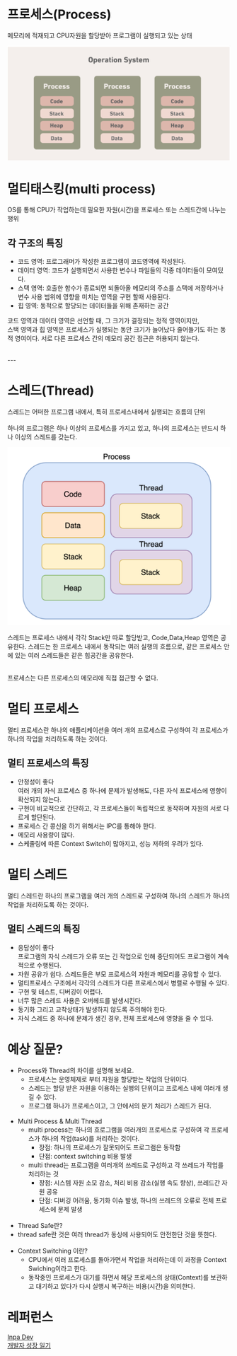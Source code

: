 # 프로세스(Process)
메모리에 적재되고 CPU자원을 할당받아 프로그램이 실행되고 있는 상태

<img src="img/os-process.PNG"/>

# 멀티태스킹(multi process)
OS를 통해 CPU가 작업하는데 필요한 자원(시간)을 프로세스 또는 스레드간에 나누는 행위

## 각 구조의 특징
- 코드 영역: 프로그래머가 작성한 프로그램이 코드영역에 작성된다.
- 데이터 영역: 코드가 실행되면서 사용한 변수나 파일들의 각종 데이터들이 모여딨다.
- 스택 영역: 호출한 함수가 종료되면 되돌아올 메모리의 주소를 스택에 저장하거나 변수 사용 범위에 영향을 미치는 영역을 구현 할때 사용된다.
- 힙 영역: 동적으로 할당되는 데이터들을 위해 존재하는 공간

코드 영역과 데이터 영역은 선언할 때, 그 크기가 결정되는 정적 영역이지만, </br> 스택 영역과 힙 영역은 프로세스가 실행되는 동안 크기가 늘어났다 줄어들기도 하는 동적 영여이다.
서로 다른 프로세스 간의 메모리 공간 접근은 허용되지 않는다.

<br/>
---
<br/>

# 스레드(Thread)
스레드는 어떠한 프로그램 내에서, 특히 프로세스내에서 실행되는 흐름의 단위
</br></br>
하나의 프로그램은 하나 이상의 프로세스를 가지고 있고, 하나의 프로세스는 반드시 하나 이상의 스레드를 갖는다.

<img src="img/os-thread.PNG">

스레드는 프로세스 내에서 각각 Stack만 따로 할당받고, Code,Data,Heap 영역은 공유한다.
스레드는 한 프로세스 내에서 동작되는 여러 실행의 흐름으로, 같은 프로세스 안에 있는 여러 스레드들은 같은 힙공간을 공유한다.
</br></br>

프로세스는 다른 프로세스의 메모리에 직접 접근할 수 없다.

# 멀티 프로세스
멀티 프로세스란 하나의 애플리케이션을 여러 개의 프로세스로 구성하여 각 프로세스가 하나의 작업을 처리하도록 하는 것이다.

## 멀티 프로세스의 특징
- 안정성이 좋다</br>
  여러 개의 자식 프로세스 중 하나에 문제가 발생해도, 다른 자식 프로세스에 영향이 확산되지 않는다.
- 구현이 비교적으로 간단하고, 각 프로세스들이 독립적으로 동작하며 자원의 서로 다르게 할단된다.
- 프로세스 간 콩신을 하기 위해서는 IPC를 통해야 한다.
- 메모리 사용량이 많다.
- 스케줄링에 따른 Context Switch이 많아지고, 성능 저하의 우려가 있다.

# 멀티 스레드
멀티 스레드란 하나의 프로그램을 여러 개의 스레드로 구성하여 하나의 스레드가 하나의 작업을 처리하도록 하는 것이다.

## 멀티 스레드의 특징
- 응답성이 좋다 </br>
  프로그램의 자식 스레드가 오류 또는 긴 작업으로 인해 중단되어도 프로그램이 계속적으로 수행된다.
- 자원 공유가 쉽다.
  스레드들은 부모 프로세스의 자원과 메모리를 공유할 수 있다.
- 멀티프로세스 구조에서 각각의 스레드가 다른 프로세스에서 병렬로 수행될 수 있다.
- 구현 및 테스트, 디버깅이 어렵다.
- 너무 많은 스레드 사용은 오버헤드를 발생시킨다.
- 동기화 그리고 교착상태가 발생하지 않도록 주의해야 한다.
- 자식 스레드 중 하나에 문제가 생긴 경우, 전체 프로세스에 영향을 줄 수 있다.

# 예상 질문?
- Process와 Thread의 차이를 설명해 보세요.
  - 프로세스는 운영체제로 부터 자원을 할당받는 작업의 단위이다.
  - 스레드는 할당 받은 자원을 이용하는 실행의 단위이고 프로세스 내에 여러개 생길 수 있다.
  - 프로그램 하나가 프로세스이고, 그 안에서의 분기 처리가 스레드가 된다.
    </br></br>
- Multi Process & Multi Thread
  - multi process는 하나의 흐로그램을 여러개의 프로세스로 구성하여 각 프로세스가 하나의 작업(task)를 처리하는 것이다.
    - 장점: 하나의 프로세스가 잘못되어도 프로그램은 동작함
    - 단점: context switching 비용 발생
  - multi thread는 프로그램을 여러개의 쓰레드로 구성하고 각 쓰레드가 작업를 처리하는 것
    - 장점: 시스템 자원 소모 감소, 처리 비용 감소(실행 속도 향상), 쓰레드간 자원 공유
    - 단점: 디버깅 어려움, 동기화 이슈 발생, 하나의 쓰레드의 오류로 전체 프로세스에 문제 발생
      </br></br>
- Thread Safe란?
- thread safe란 것은 여러 thread가 동싱에 사용되어도 안전한단 것을 뜻한다.
  </br></br>
- Context Switching 이란?
  - CPU에서 여러 프로세스를 돌아가면서 작업을 처리하는데 이 과정을 Context Swiching이라고 한다.
  - 동작중인 프로세스가 대기를 하면서 해당 프로세스의 상태(Context)를 보관하고 대기하고 있다가 다시 실행시 복구하는 비용(시간)을 의미한다.

# 레퍼런스
[Inpa Dev](https://inpa.tistory.com/entry/%F0%9F%91%A9%E2%80%8D%F0%9F%92%BB-%ED%94%84%EB%A1%9C%EC%84%B8%EC%8A%A4-%E2%9A%94%EF%B8%8F-%EC%93%B0%EB%A0%88%EB%93%9C-%EC%B0%A8%EC%9D%B4)</br>
[개발자 성장 일기](https://brunch.co.kr/@babosamo/100)